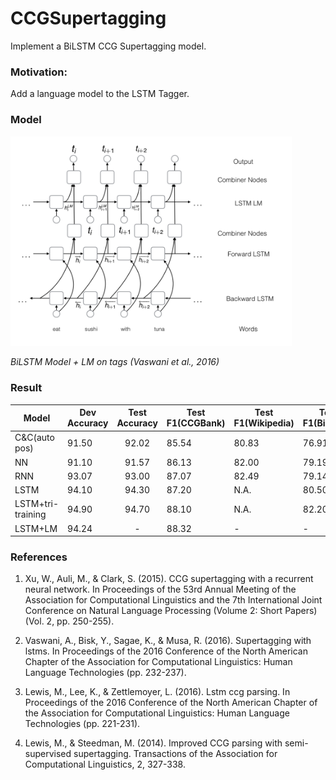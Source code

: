 # CCGSupertagging

Implement a BiLSTM CCG Supertagging model.

### Motivation:

Add a language model to the LSTM Tagger.

### Model

<p align="left"><img src="pic/ccgLM.png" width="450" alt="CCG with LM"></p>

*BiLSTM Model + LM on tags (Vaswani et al., 2016)*

### Result

| Model             | Dev Accuracy | Test Accuracy | Test F1(CCGBank) | Test F1(Wikipedia) | Test F1(Bioinfer) |
| ----------------- | ------------ | :-----------: | ---------------- | ------------------ | ----------------- |
| C&C(auto pos)     | 91.50        |     92.02     | 85.54            | 80.83              | 76.91             |
| NN                | 91.10        |     91.57     | 86.13            | 82.00              | 79.19             |
| RNN               | 93.07        |     93.00     | 87.07            | 82.49              | 79.14             |
| LSTM              | 94.10        |     94.30     | 87.20            | N.A.               | 80.50             |
| LSTM+tri-training | 94.90        |     94.70     | 88.10            | N.A.               | 82.20             |
| LSTM+LM           | 94.24        |       -       | 88.32            | -                  | -                 |

### References

1. Xu, W., Auli, M., & Clark, S. (2015). CCG supertagging with a recurrent neural network. In Proceedings of the 53rd Annual Meeting of the Association for Computational Linguistics and the 7th International Joint Conference on Natural Language Processing (Volume 2: Short Papers) (Vol. 2, pp. 250-255).

2. Vaswani, A., Bisk, Y., Sagae, K., & Musa, R. (2016). Supertagging with lstms. In Proceedings of the 2016 Conference of the North American Chapter of the Association for Computational Linguistics: Human Language Technologies (pp. 232-237).

3. Lewis, M., Lee, K., & Zettlemoyer, L. (2016). Lstm ccg parsing. In Proceedings of the 2016 Conference of the North American Chapter of the Association for Computational Linguistics: Human Language Technologies (pp. 221-231).

4. Lewis, M., & Steedman, M. (2014). Improved CCG parsing with semi-supervised supertagging. Transactions of the Association for Computational Linguistics, 2, 327-338.
